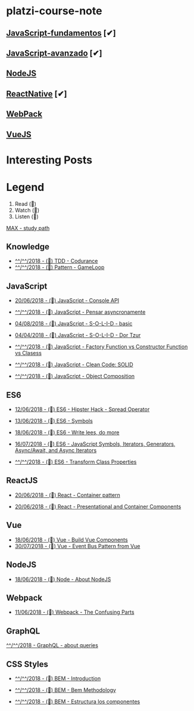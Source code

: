 # platzi-course-note

## [JavaScript-fundamentos](https://github.com/VGamezz19/platzi-course-notes/tree/master/JavaScript-fundamentos) [✔︎]

## [JavaScript-avanzado](https://github.com/VGamezz19/platzi-course-notes/tree/master/JavaScript-Avanzado) [✔︎]

## [NodeJS](https://github.com/VGamezz19/platzi-course-notes/tree/master/NodeJs)

## [ReactNative](https://github.com/VGamezz19/platzi-course-notes/tree/master/ReactNative) [✔︎]

## [WebPack](https://github.com/VGamezz19/platzi-course-notes/tree/master/WebPack)

## [VueJS](https://github.com/VGamezz19/platzi-course-notes/tree/master/Vue)

# Interesting Posts

# Legend

1.  Read (📄) 
1.  Watch (🎥)
1.  Listen (🎼)

[MAX - study path](https://github.com/joebew42/study-path)

## Knowledge

 - [^^/^^/2018 - (📄) TDD - Codurance](https://codurance.com/2018/06/17/frontend-outside-in/)
 - [^^/^^/2018 - (📄) Pattern - GameLoop](http://gameprogrammingpatterns.com/game-loop.html)
 

## JavaScript

 - [20/06/2018 - (📄) JavaScript - Console API](https://medium.freecodecamp.org/working-with-the-devtools-console-and-console-api-an-overview-13cff6dc3db4)
 
 - [^^/^^/2018 - (📄) JavaScript - Pensar asyncronamente](https://medium.com/@ulisesGascon/pensar-as%C3%ADncronamente-en-un-mundo-s%C3%ADncrono-8e25cfcafd83)

 - [04/08/2018 - (📄) JavaScript - S-O-L-I-D - basic](https://medium.com/@cramirez92/s-o-l-i-d-the-first-5-priciples-of-object-oriented-design-with-javascript-790f6ac9b9fa)

 - [04/04/2018 - (📄) JavaScript - S-O-L-I-D - Dor Tzur](https://thefullstack.xyz/solid-javascript/)

 - [^^/^^/2018 - (📄) JavaScript - Factory Function vs Constructor Function vs Clasess](https://medium.com/javascript-scene/javascript-factory-functions-vs-constructor-functions-vs-classes-2f22ceddf33e)

 - [^^/^^/2018 - (🎥) JavaScript - Clean Code: SOLID](https://www.youtube.com/watch?v=XzdhzyAukMM)

 - [^^/^^/2018 - (📄) JavaScript - Object Composition](https://medium.com/code-monkey/object-composition-in-javascript-2f9b9077b5e6)

## ES6

 - [12/06/2018 - (📄) ES6 - Hipster Hack - Spread Operator](https://hackernoon.com/javascript-hacks-for-es6-hipsters-67d633ce8ace)
 
 - [13/06/2018 - (📄) ES6 - Symbols](http://exploringjs.com/es6/ch_symbols.html)
 
 - [18/06/2018 - (📄) ES6 - Write lees, do more](https://medium.freecodecamp.org/write-less-do-more-with-javascript-es6-5fd4a8e50ee2)
 
 - [16/07/2018 - (📄) ES6 - JavaScript Symbols, Iterators, Generators, Async/Await, and Async Iterators](https://medium.freecodecamp.org/some-of-javascripts-most-useful-features-can-be-tricky-let-me-explain-them-4003d7bbed32)

 - [^^/^^/2018 - (📄) ES6 - Transform Class Properties](https://medium.com/@jacobworrel/babels-transform-class-properties-plugin-how-it-works-and-what-it-means-for-your-react-apps-6983539ffc22)


 
 
## ReactJS

 - [20/06/2018 - (📄) React - Container pattern](https://medium.com/@learnreact/container-components-c0e67432e005)
 
 - [20/06/2018 - (📄) React - Presentational and Container Components](https://medium.com/@dan_abramov/smart-and-dumb-components-7ca2f9a7c7d0)

 ## Vue
 
  - [18/06/2018 - (📄) Vue - Build Vue Components](https://blog.bitsrc.io/how-to-build-vue-components-like-a-pro-fd89fd4d524d)
  - [30/07/2018 - (📄) Vue - Event Bus Pattern from Vue](https://alligator.io/vuejs/global-event-bus/)
 
## NodeJS

 - [18/06/2018 - (📄) Node - About NodeJS](https://medium.freecodecamp.org/what-exactly-is-node-js-ae36e97449f5)
 
## Webpack

 - [11/06/2018 - (📄) Webpack - The Confusing Parts](https://medium.com/@rajaraodv/webpack-the-confusing-parts-58712f8fcad9)
 
## GraphQL

[^^/^^/2018 - GraphQL - about queries](https://medium.freecodecamp.org/graphql-front-end-queries-made-easy-68e9d9ded283)

## CSS Styles

 - [^^/^^/2018 - (📄) BEM - Introduction](http://getbem.com/introduction/)

 - [^^/^^/2018 - (📄) BEM - Bem Methodology](https://webdesign.tutsplus.com/es/articles/an-introduction-to-the-bem-methodology--cms-19403)

 - [^^/^^/2018 - (📄) BEM - Estructura los componentes](http://blog.ckgrafico.com/tomando-decisiones-estructurar-los-componentes-css/)
